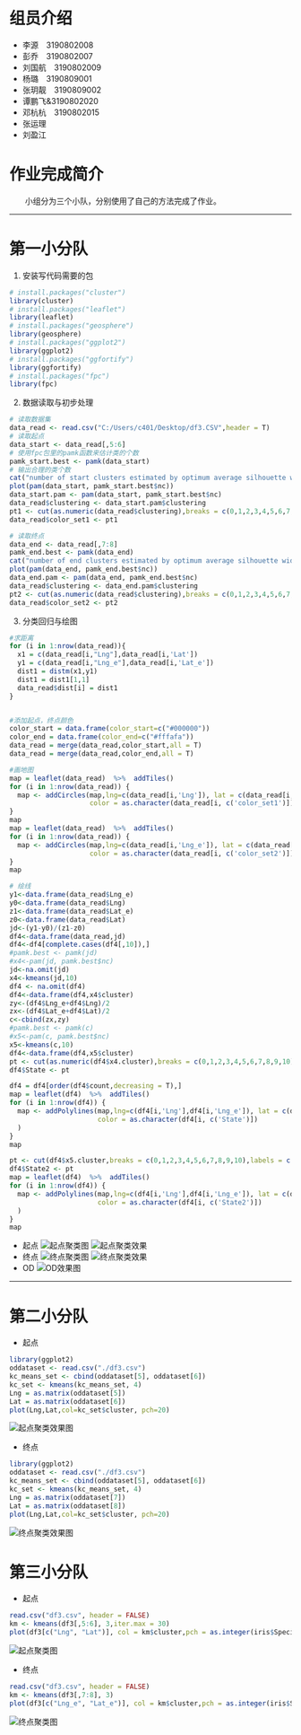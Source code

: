 # 组员介绍
- 李源&emsp;3190802008
- 彭乔&emsp;3190802007
- 刘国航&emsp;3190802009
- 杨璐&emsp;3190809001
- 张玥靓&emsp;3190809002
- 谭鹏飞&3190802020
- 邓杭杭&emsp;3190802015
- 张运理&emsp;
- 刘盈江&emsp;



# 作业完成简介
&emsp;&emsp;小组分为三个小队，分别使用了自己的方法完成了作业。

-----
# 第一小分队
1. 安装写代码需要的包
```R
# install.packages("cluster")
library(cluster)
# install.packages("leaflet")
library(leaflet)
# install.packages("geosphere")
library(geosphere)
# install.packages("ggplot2")
library(ggplot2)
# install.packages("ggfortify")
library(ggfortify)
# install.packages("fpc")
library(fpc)
```
2. 数据读取与初步处理
```R
# 读取数据集
data_read <- read.csv("C:/Users/c401/Desktop/df3.CSV",header = T)
# 读取起点
data_start <- data_read[,5:6]
# 使用fpc包里的pamk函数来估计类的个数
pamk_start.best <- pamk(data_start)
# 输出合理的类个数
cat("number of start clusters estimated by optimum average silhouette width:", pamk_start.best$nc, "\n")
plot(pam(data_start, pamk_start.best$nc))
data_start.pam <- pam(data_start, pamk_start.best$nc)
data_read$clustering <- data_start.pam$clustering
pt1 <- cut(as.numeric(data_read$clustering),breaks = c(0,1,2,3,4,5,6,7,8,9,10),labels = c("#000000", "#008080", "#e60000","#8b4513","#00ffff","#b85798","#625b57","#0047ab","#ffd700","#ffb366"))
data_read$color_set1 <- pt1

# 读取终点
data_end <- data_read[,7:8]
pamk_end.best <- pamk(data_end)
cat("number of end clusters estimated by optimum average silhouette width:", pamk_end.best$nc, "\n")
plot(pam(data_end, pamk_end.best$nc))
data_end.pam <- pam(data_end, pamk_end.best$nc)
data_read$clustering <- data_end.pam$clustering
pt2 <- cut(as.numeric(data_read$clustering),breaks = c(0,1,2,3,4,5,6,7,8,9,10),labels = c("#000000", "#008080", "#e60000","#8b4513","#00ffff","#b85798","#625b57","#0047ab","#ffd700","#ffb366"))
data_read$color_set2 <- pt2
```

3. 分类回归与绘图
```R
#求距离
for (i in 1:nrow(data_read)){
  x1 = c(data_read[i,"Lng"],data_read[i,'Lat'])
  y1 = c(data_read[i,"Lng_e"],data_read[i,'Lat_e'])
  dist1 = distm(x1,y1)
  dist1 = dist1[1,1]
  data_read$dist[i] = dist1 
}


#添加起点，终点颜色
color_start = data.frame(color_start=c("#000000"))
color_end = data.frame(color_end=c("#fffafa"))
data_read = merge(data_read,color_start,all = T)
data_read = merge(data_read,color_end,all = T)

#画地图
map = leaflet(data_read)  %>%  addTiles()
for (i in 1:nrow(data_read)) {
  map <- addCircles(map,lng=c(data_read[i,'Lng']), lat = c(data_read[i,'Lat']),
                    color = as.character(data_read[i, c('color_set1')]))
}
map
map = leaflet(data_read)  %>%  addTiles()
for (i in 1:nrow(data_read)) {
  map <- addCircles(map,lng=c(data_read[i,'Lng_e']), lat = c(data_read[i,'Lat_e']),
                    color = as.character(data_read[i, c('color_set2')]))
}
map

# 绘线
y1<-data.frame(data_read$Lng_e)
y0<-data.frame(data_read$Lng)
z1<-data.frame(data_read$Lat_e)
z0<-data.frame(data_read$Lat)
jd<-(y1-y0)/(z1-z0)
df4<-data.frame(data_read,jd)
df4<-df4[complete.cases(df4[,10]),]
#pamk.best <- pamk(jd)
#x4<-pam(jd, pamk.best$nc)
jd<-na.omit(jd)
x4<-kmeans(jd,10)
df4 <- na.omit(df4)
df4<-data.frame(df4,x4$cluster)
zy<-(df4$Lng_e+df4$Lng)/2
zx<-(df4$Lat_e+df4$Lat)/2
c<-cbind(zx,zy)
#pamk.best <- pamk(c)
#x5<-pam(c, pamk.best$nc)
x5<-kmeans(c,10)
df4<-data.frame(df4,x5$cluster)
pt <- cut(as.numeric(df4$x4.cluster),breaks = c(0,1,2,3,4,5,6,7,8,9,10),labels = c("#000000", "#008080", "#e60000","#8b4513","#00ffff","#b85798","#625b57","#0047ab","#ffd700","#ffb366"))
df4$State <- pt

df4 = df4[order(df4$count,decreasing = T),]
map = leaflet(df4)  %>%  addTiles()
for (i in 1:nrow(df4)) {
  map <- addPolylines(map,lng=c(df4[i,'Lng'],df4[i,'Lng_e']), lat = c(df4[i,'Lat'],df4[i,'Lat_e']), 
                      color = as.character(df4[i, c('State')])
  )
}
map

pt <- cut(df4$x5.cluster,breaks = c(0,1,2,3,4,5,6,7,8,9,10),labels = c("#000000", "#008080", "#e60000","#8b4513","#00ffff","#b85798","#625b57","#0047ab","#ffd700","#ffb366"))
df4$State2 <- pt
map = leaflet(df4)  %>%  addTiles()
for (i in 1:nrow(df4)) {
  map <- addPolylines(map,lng=c(df4[i,'Lng'],df4[i,'Lng_e']), lat = c(df4[i,'Lat'],df4[i,'Lat_e']), 
                      color = as.character(df4[i, c('State2')])
  )
}
map
```

- 起点
![起点聚类图](https://user-images.githubusercontent.com/15363304/67291900-d13b8280-f514-11e9-962b-2389def91a03.png)
![起点聚类效果](https://user-images.githubusercontent.com/15363304/67291762-9df8f380-f514-11e9-8a13-5d8de156db32.png)
- 终点
![终点聚类图](https://user-images.githubusercontent.com/15363304/67291997-f7f9b900-f514-11e9-97a4-74cfbd24d777.png)
![终点聚类效果](https://user-images.githubusercontent.com/15363304/67292005-faf4a980-f514-11e9-8e04-c3066148d151.png)
- OD
![OD效果图](https://user-images.githubusercontent.com/15363304/67293540-25dffd00-f517-11e9-8bf2-c7fd9d506a44.png)

-----
# 第二小分队

- 起点
```r
library(ggplot2)
oddataset <- read.csv("./df3.csv")
kc_means_set <- cbind(oddataset[5], oddataset[6])
kc_set <- kmeans(kc_means_set, 4)
Lng = as.matrix(oddataset[5])
Lat = as.matrix(oddataset[6])
plot(Lng,Lat,col=kc_set$cluster, pch=20)
```
![起点聚类效果图](https://user-images.githubusercontent.com/15363304/67295293-82dcb280-f519-11e9-9e7d-3a936c1c1ae5.png)
- 终点
```r
library(ggplot2)
oddataset <- read.csv("./df3.csv")
kc_means_set <- cbind(oddataset[5], oddataset[6])
kc_set <- kmeans(kc_means_set, 4)
Lng = as.matrix(oddataset[7])
Lat = as.matrix(oddataset[8])
plot(Lng,Lat,col=kc_set$cluster, pch=20)
```
![终点聚类效果图](https://user-images.githubusercontent.com/15363304/67295305-853f0c80-f519-11e9-9642-b9456b2d72bf.png)

# 第三小分队

- 起点
```r
read.csv("df3.csv", header = FALSE)
km <- kmeans(df3[,5:6], 3,iter.max = 30)
plot(df3[c("Lng", "Lat")], col = km$cluster,pch = as.integer(iris$Species))
```

![起点聚类图](https://user-images.githubusercontent.com/15363304/67295958-67be7280-f51a-11e9-9c3a-e5ff4ffe4b3e.png)

- 终点
```r
read.csv("df3.csv", header = FALSE)
km <- kmeans(df3[,7:8], 3)
plot(df3[c("Lng_e", "Lat_e")], col = km$cluster,pch = as.integer(iris$Species))
```
![终点聚类图](https://user-images.githubusercontent.com/15363304/67295975-6db45380-f51a-11e9-9e0f-133e44221323.png)

